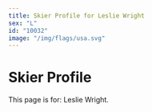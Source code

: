 ```yaml
---
title: Skier Profile for Leslie Wright
sex: "L"
id: "10032"
image: "/img/flags/usa.svg" 
---
```


# Skier Profile

This page is for: Leslie Wright.
    